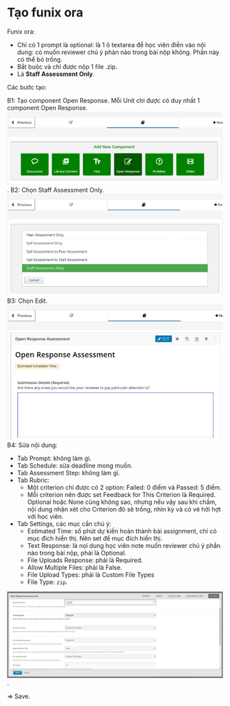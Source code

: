 # Tạo funix ora

Funix ora: 
- Chỉ có 1 prompt là optional: là 1 ô textarea để học viên điền vào nội dung: có muốn reviewer chú ý phàn nào trong bài nộp không. Phần này có thể bỏ trống. 
- Bắt buộc và chỉ được nộp 1 file .zip. 
- Là **Staff Assessment Only**.

Các bước tạo: 

B1: Tạo component Open Response. Mỗi Unit chỉ được có duy nhất 1 component Open Response. ![Hình](images/create-ora-component-step-1.png).
B2: Chọn Staff Assessment Only. ![Hình](images/create-ora-component-step-2.png)
B3: Chọn Edit. ![Hình](images/create-ora-component-step-3.png)
B4: Sửa nội dung: 

- Tab Prompt: không làm gì. 
- Tab Schedule: sửa deadline mong muốn. 
- Tab Assessment Step: không làm gì. 
- Tab Rubric: 
    + Một criterion chỉ được có 2 option: Failed: 0 điểm và Passed: 5 điểm. 
    + Mỗi criterion nên được set Feedback for This Criterion là Required. Optional hoặc None cũng không sao, nhưng nếu vậy sau khi chấm, nội dung nhận xét cho Criterion đó sẽ trống, nhìn kỳ và có vẻ hời hợt với học viên. 
- Tab Settings, các mục cần chú ý: 
    + Estimated Time: số phút dự kiến hoàn thành bài assignment, chỉ có mục đích hiển thị. Nên set để mục đích hiển thị. 
    + Text Response: là nọi dung học viên note muốn reviewer chú ý phần nào trong bài nộp, phải là Optional. 
    + File Uploads Response: phải là Required. 
    + Allow Multiple Files: phải là False.
    + File Upload Types: phải là Custom File Types
    + File Type: `zip`.

![Hình](images/create-ora-component-step-4.png).

=> Save.
